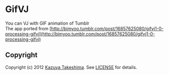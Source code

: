 # GifVJ

You can VJ with GIF animation of Tumblr  
The app ported from [http://bimyoo.tumblr.com/post/16857625080/gifvj1-0-processing-gifvj](http://bimyoo.tumblr.com/post/16857625080/gifvj1-0-processing-gifvj)

## Copyright

Copyright (c) 2012 [Kazuya Takeshima](mailto:mail@mitukiii.jp). See [LICENSE][] for details.

[license]: LICENSE.md
